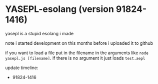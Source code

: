 # YASEPL-esolang (version 91824-1416)
yasepl is a stupid esolang i made

note i started development on this months before i uploaded it to github


if you want to load a file put in the filename in the arguments like `node yasepl.js [filename]`. if there is no argument it just loads `test.aepl`

update timeline:

- 91824-1416
